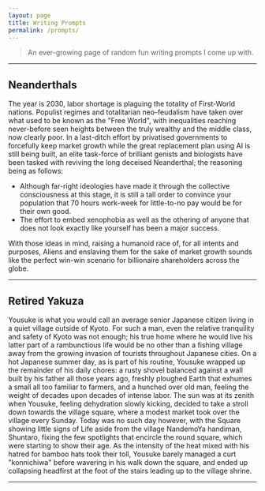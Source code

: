 ```yaml
---
layout: page
title: Writing Prompts
permalink: /prompts/
---
```


> An ever-growing page of random fun writing prompts I come up with.

---

## Neanderthals

The year is 2030, labor shortage is plaguing the totality of First-World nations. Populist regimes and totalitarian neo-feudalism have taken over what used to be known as the "Free World", with inequalities reaching never-before seen heights between the truly wealthy and the middle class, now clearly poor.
In a last-ditch effort by privatised governments to forcefully keep market growth while the great replacement plan using AI is still being built, an elite task-force of brilliant genists and biologists have been tasked with reviving the long deceised Neanderthal; the reasoning being as follows:
- Although far-right ideologies have made it through the collective consciousness at this stage, it is still a tall order to convince your population that 70 hours work-week for little-to-no pay would be for their own good.
- The effort to embed xenophobia as well as the othering of anyone that does not look exactly like yourself has been a major success.

With those ideas in mind, raising a humanoid race of, for all intents and purposes, Aliens and enslaving them for the sake of market growth sounds like the perfect win-win scenario for billionaire shareholders across the globe.

---

## Retired Yakuza

Yousuke is what you would call an average senior Japanese citizen living in a quiet village outside of Kyoto. For such a man, even the relative tranquility and safety of Kyoto was not enough; his true home where he would live his latter part of a rambunctious life would be no other than a fishing village away from the growing invasion of tourists throughout Japanese cities. On a hot Japanese summer day, as is part of his routine, Yousuke wrapped up the remainder of his daily chores: a rusty shovel balanced against a wall built by his father all those years ago, freshly ploughed Earth that exhumes a small all too familiar to farmers, and a hunched over old man, feeling the weight of decades upon decades of intense labor. The sun was at its zenith when Yousuke, feeling dehydration slowly kicking, decided to take a stroll down towards the village square, where a modest market took over the village every Sunday. Today was no such day however, with the Square showing little signs of Life aside from the village NandemoYa handiman, Shuntaro, fixing the few spotlights that encircle the round square, which were starting to show their age. As the intensity of the heat mixed with his hatred for bamboo hats took their toll, Yousuke barely managed a curt "konnichiwa" before wavering in his walk down the square, and ended up collapsing headfirst at the foot of the stairs leading up to the village shrine.

---